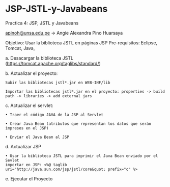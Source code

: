 # JSP-JSTL-y-Javabeans
Practica 4: JSP, JSTL y Javabeans

apinoh@unsa.edu.pe -> Angie Alexandra Pino Huarsaya

Objetivo: Usar la biblioteca JSTL en páginas JSP
Pre-requisitos: Eclipse, Tomcat, Java, 

a. Desacargar la biblioteca JSTL (https://tomcat.apache.org/taglibs/standard/) 

b. Actualizar el proyecto:

    Subir las bibliotecas jstl*.jar en WEB-INF/lib
    
    Importar las bibliotecas jstl*.jar en el proyecto: properties -> build path -> libraries -> add external jars
    
c. Actualizar el servlet:

    • Traer el código JAVA de la JSP al Servlet

    • Crear Java Bean (atributos que representan los datos que serán impresos en el JSP)

    • Enviar el Java Bean al JSP

d. Actualizar JSP

    • Usar la biblioteca JSTL para imprimir el Java Bean enviado por el Sevlet
    importar en JSP: <%@ taglib uri="http://java.sun.com/jsp/jstl/core&quot; prefix="c" %>
  
e. Ejecutar el Proyecto
